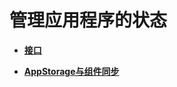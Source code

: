 # 管理应用程序的状态



- **[接口](ts-managing-application-states-apis.md)**

- **[AppStorage与组件同步](ts-application-states-storagelink-storageprop.md)**